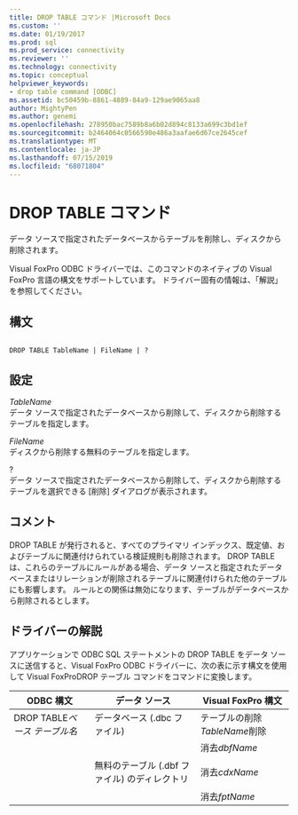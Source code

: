 ```yaml
---
title: DROP TABLE コマンド |Microsoft Docs
ms.custom: ''
ms.date: 01/19/2017
ms.prod: sql
ms.prod_service: connectivity
ms.reviewer: ''
ms.technology: connectivity
ms.topic: conceptual
helpviewer_keywords:
- drop table command [ODBC]
ms.assetid: bc50459b-8861-4889-84a9-129ae9065aa8
author: MightyPen
ms.author: genemi
ms.openlocfilehash: 278950bac7589b8a6b02d894c8133a699c3bd1ef
ms.sourcegitcommit: b2464064c0566590e486a3aafae6d67ce2645cef
ms.translationtype: MT
ms.contentlocale: ja-JP
ms.lasthandoff: 07/15/2019
ms.locfileid: "68071804"
---
```

# <a name="drop-table-command"></a>DROP TABLE コマンド
データ ソースで指定されたデータベースからテーブルを削除し、ディスクから削除されます。  
  
 Visual FoxPro ODBC ドライバーでは、このコマンドのネイティブの Visual FoxPro 言語の構文をサポートしています。 ドライバー固有の情報は、「解説」を参照してください。  
  
## <a name="syntax"></a>構文  
  
```  
  
DROP TABLE TableName | FileName | ?  
```  
  
## <a name="settings"></a>設定  
 *TableName*  
 データ ソースで指定されたデータベースから削除して、ディスクから削除するテーブルを指定します。  
  
 *FileName*  
 ディスクから削除する無料のテーブルを指定します。  
  
 ?  
 データ ソースで指定されたデータベースから削除して、ディスクから削除するテーブルを選択できる [削除] ダイアログが表示されます。  
  
## <a name="remarks"></a>コメント  
 DROP TABLE が発行されると、すべてのプライマリ インデックス、既定値、およびテーブルに関連付けられている検証規則も削除されます。 DROP TABLE は、これらのテーブルにルールがある場合、データ ソースと指定されたデータベースまたはリレーションが削除されるテーブルに関連付けられた他のテーブルにも影響します。 ルールとの関係は無効になります、テーブルがデータベースから削除されるとします。  
  
## <a name="driver-remarks"></a>ドライバーの解説  
 アプリケーションで ODBC SQL ステートメントの DROP TABLE をデータ ソースに送信すると、Visual FoxPro ODBC ドライバーに、次の表に示す構文を使用して Visual FoxProDROP テーブル コマンドをコマンドに変換します。  
  
|ODBC 構文|データ ソース|Visual FoxPro 構文|  
|-----------------|-----------------|--------------------------|  
|DROP TABLE*ベース テーブル名*|データベース (.dbc ファイル)|テーブルの削除*TableName*削除|  
||無料のテーブル (.dbf ファイル) のディレクトリ|消去*dbfName*<br /><br /> 消去*cdxName*<br /><br /> 消去*fptName*|
